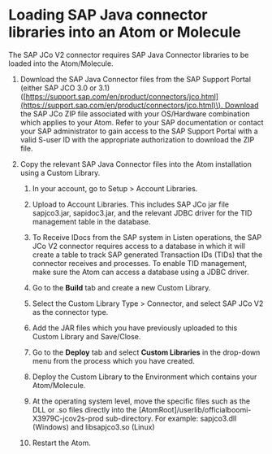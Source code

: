 # Loading SAP Java connector libraries into an Atom or Molecule

<head>
  <meta name="guidename" content="Integration"/>
  <meta name="context" content="GUID-ec6e3d6a-29d5-4d20-805e-7bab737ba640"/>
</head>


The SAP JCo V2 connector requires SAP Java Connector libraries to be loaded into the Atom/Molecule.

1.  Download the SAP Java Connector files from the SAP Support Portal \(either SAP JCO 3.0 or 3.1\) \([https://support.sap.com/en/product/connectors/jco.html](https://support.sap.com/en/product/connectors/jco.html)\). Download the SAP JCo ZIP file associated with your OS/Hardware combination which applies to your Atom. Refer to your SAP documentation or contact your SAP administrator to gain access to the SAP Support Portal with a valid S-user ID with the appropriate authorization to download the ZIP file.

2.  Copy the relevant SAP Java Connector files into the Atom installation using a Custom Library.

    1.  In your account, go to Setup \> Account Libraries.

    2.  Upload to Account Libraries. This includes SAP JCo jar file sapjco3.jar, sapidoc3.jar, and the relevant JDBC driver for the TID management table in the database.

    3.  To Receive IDocs from the SAP system in Listen operations, the SAP JCo V2 connector requires access to a database in which it will create a table to track SAP generated Transaction IDs \(TIDs\) that the connector receives and processes. To enable TID management, make sure the Atom can access a database using a JDBC driver.

    4.  Go to the **Build** tab and create a new Custom Library.

    5.  Select the Custom Library Type \> Connector, and select SAP JCo V2 as the connector type.

    6.  Add the JAR files which you have previously uploaded to this Custom Library and Save/Close.

    7.  Go to the **Deploy** tab and select **Custom Libraries** in the drop-down menu from the process which you have created.

    8.  Deploy the Custom Library to the Environment which contains your Atom/Molecule.

    9.  At the operating system level, move the specific files such as the DLL or .so files directly into the \[AtomRoot\]/userlib/officialboomi-X3979C-jcov2s-prod sub-directory. For example: sapjco3.dll \(Windows\) and libsapjco3.so \(Linux\)

    10. Restart the Atom.